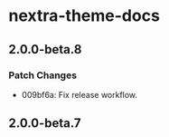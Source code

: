 # nextra-theme-docs

## 2.0.0-beta.8

### Patch Changes

- 009bf6a: Fix release workflow.

## 2.0.0-beta.7
